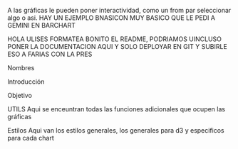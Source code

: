 A las gráficas le pueden poner interactividad, como un from par seleccionar algo o asi.
HAY UN EJEMPLO BNASICON MUY BASICO QUE LE PEDI A GEMINI EN BARCHART

HOLA ULISES FORMATEA BONITO EL README, PODRIAMOS UINCLUSO PONER LA DOCUMENTACION AQUI Y SOLO DEPLOYAR EN GIT Y SUBIRLE ESO A FARIAS CON LA PRES

Nombres

Introducción

Objetivo


UTILS
Aqui se enceuntran todas las funciones adicionales que ocupen las gráficas

Estilos
Aqui van los estilos generales, los generales para d3 y especificos para cada chart